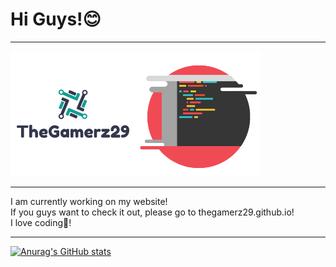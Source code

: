 # Hi Guys!😊

---

![logo](https://github.com/TheGamerz29/thegamerz29.github.io/raw/images/Logo.png)![code](https://github.com/TheGamerz29/thegamerz29.github.io/raw/images/CODE.png)

---

I am currently working on my website!<br>
If you guys want to check it out, please go to thegamerz29.github.io!<br>
I love coding💖!<br>

---

[![Anurag's GitHub stats](https://github-readme-stats.vercel.app/api?username=thegamerz29)](https://github.com/anuraghazra/github-readme-stats)

